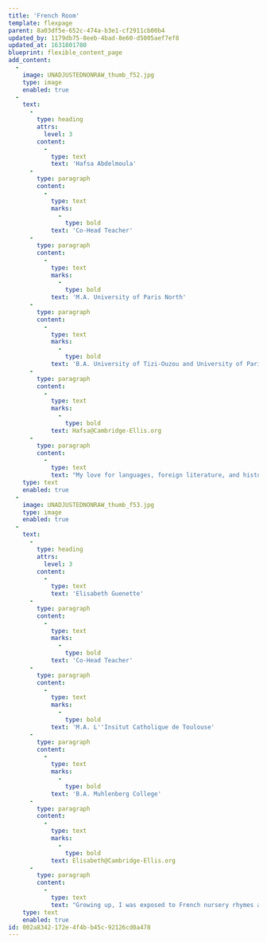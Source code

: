 ```yaml
---
title: 'French Room'
template: flexpage
parent: 8a03df5e-652c-474a-b3e1-cf2911cb00b4
updated_by: 1179db75-8eeb-4bad-8e60-d5005aef7ef8
updated_at: 1631801780
blueprint: flexible_content_page
add_content:
  -
    image: UNADJUSTEDNONRAW_thumb_f52.jpg
    type: image
    enabled: true
  -
    text:
      -
        type: heading
        attrs:
          level: 3
        content:
          -
            type: text
            text: 'Hafsa Abdelmoula'
      -
        type: paragraph
        content:
          -
            type: text
            marks:
              -
                type: bold
            text: 'Co-Head Teacher'
      -
        type: paragraph
        content:
          -
            type: text
            marks:
              -
                type: bold
            text: 'M.A. University of Paris North'
      -
        type: paragraph
        content:
          -
            type: text
            marks:
              -
                type: bold
            text: 'B.A. University of Tizi-Ouzou and University of Paris North'
      -
        type: paragraph
        content:
          -
            type: text
            marks:
              -
                type: bold
            text: Hafsa@Cambridge-Ellis.org
      -
        type: paragraph
        content:
          -
            type: text
            text: "My love for languages, foreign literature, and history led me to study English and French linguistics, and focus on learning about different learning/teaching methods and theories. I lived, worked, and studied in both Algeria and France, and my career in education has consisted of teaching both English and French at various levels. My dream and goal\_is to continue to share my knowledge and experience by teaching French in the United States, and I am very proud of being a member of the Cambridge-Ellis family. In my spare time,\_I love to read\_various types of literature and books regarding\_American history, and French and English Literature."
    type: text
    enabled: true
  -
    image: UNADJUSTEDNONRAW_thumb_f53.jpg
    type: image
    enabled: true
  -
    text:
      -
        type: heading
        attrs:
          level: 3
        content:
          -
            type: text
            text: 'Elisabeth Guenette'
      -
        type: paragraph
        content:
          -
            type: text
            marks:
              -
                type: bold
            text: 'Co-Head Teacher'
      -
        type: paragraph
        content:
          -
            type: text
            marks:
              -
                type: bold
            text: 'M.A. L''Insitut Catholique de Toulouse'
      -
        type: paragraph
        content:
          -
            type: text
            marks:
              -
                type: bold
            text: 'B.A. Muhlenberg College'
      -
        type: paragraph
        content:
          -
            type: text
            marks:
              -
                type: bold
            text: Elisabeth@Cambridge-Ellis.org
      -
        type: paragraph
        content:
          -
            type: text
            text: "Growing up, I was exposed to French nursery rhymes and lullabies from my father, who passed them down from my French Canadian grandparents. This exposure from such a young age contributed to my love and proficiency for the French language. After graduating from college, I moved to Toulouse, France, where I taught English in French primary schools. The following year, I worked as a teacher in a\_4th grade classroom while completing the\_2nd year of my master’s degree and thesis. Newly relocated back to the US, I am very excited to pass on my love for the French language to a new generation of learners as part of the Cambridge-Ellis community. In my free time, I enjoy traveling, dancing and teaching dance, studying photography, hiking, and exploring outside!"
    type: text
    enabled: true
id: 002a8342-172e-4f4b-b45c-92126cd0a478
---
```

